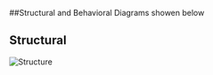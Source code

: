 ##Structural and Behavioral Diagrams showen below
## Structural

![Structure](https://drive.google.com/file/d/1qjDDa5VxO1gdzz7wSDxIxafNizGrII9Y/view?usp=sharing)

